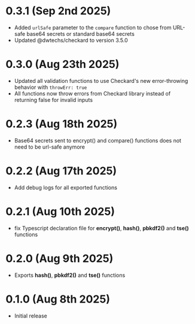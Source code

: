 # 0.3.1 (Sep 2nd 2025)

- Added `urlSafe` parameter to the `compare` function to chose from URL-safe base64 secrets or standard base64 secrets
- Updated @dwtechs/checkard to version 3.5.0

# 0.3.0 (Aug 23th 2025)

- Updated all validation functions to use Checkard's new error-throwing behavior with `throwErr: true`
- All functions now throw errors from Checkard library instead of returning false for invalid inputs

# 0.2.3 (Aug 18th 2025)

- Base64 secrets sent to encrypt() and compare() functions does not need to be url-safe anymore

# 0.2.2 (Aug 17th 2025)

- Add debug logs for all exported functions

# 0.2.1 (Aug 10th 2025)

- fix Typescript declaration file for **encrypt()**, **hash()**, **pbkdf2()** and **tse()** functions

# 0.2.0 (Aug 9th 2025)

- Exports **hash()**, **pbkdf2()** and **tse()** functions

# 0.1.0 (Aug 8th 2025)

- Initial release
